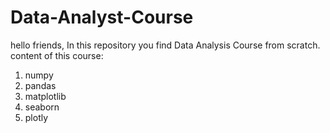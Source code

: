 # Data-Analyst-Course
hello friends, In this repository you find Data Analysis Course from scratch.
content of this course:
1) numpy
2) pandas
3) matplotlib
4) seaborn
5) plotly
